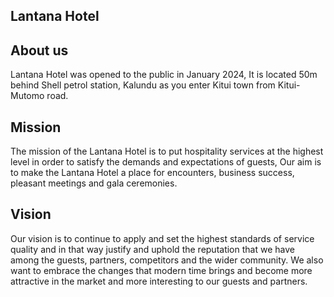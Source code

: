 ## Lantana Hotel
## About us

Lantana Hotel was opened to the public in January 2024, It is located 50m behind Shell petrol station, Kalundu as you enter Kitui town from Kitui-Mutomo road.

## Mission

The mission of the Lantana Hotel is to put hospitality services at the highest level in order to satisfy the demands and expectations of guests, Our aim is to make the Lantana Hotel a place for encounters, business success, pleasant meetings and gala ceremonies.

## Vision

Our vision is to continue to apply and set the highest standards of service quality and in that way justify and uphold the reputation that we have among the guests, partners, competitors and the wider community. We also want to embrace the changes that modern time brings and become more attractive in the market and more interesting to our guests and partners.